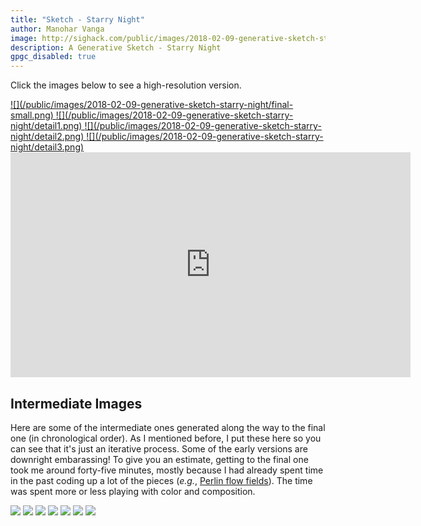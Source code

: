 ```yaml
---
title: "Sketch - Starry Night"
author: Manohar Vanga
image: http://sighack.com/public/images/2018-02-09-generative-sketch-starry-night/final-small.png
description: A Generative Sketch - Starry Night
gpgc_disabled: true
---
```


Click the images below to see a high-resolution version.

<a href="/public/images/2018-02-09-generative-sketch-starry-night/final-highres.png" target="_blank">
![](/public/images/2018-02-09-generative-sketch-starry-night/final-small.png)
</a>
<a href="/public/images/2018-02-09-generative-sketch-starry-night/detail1.png" target="_blank">
![](/public/images/2018-02-09-generative-sketch-starry-night/detail1.png)
</a>
<a href="/public/images/2018-02-09-generative-sketch-starry-night/detail2.png" target="_blank">
![](/public/images/2018-02-09-generative-sketch-starry-night/detail2.png)
</a>
<a href="/public/images/2018-02-09-generative-sketch-starry-night/detail3.png" target="_blank">
![](/public/images/2018-02-09-generative-sketch-starry-night/detail3.png)
</a>
<iframe src="https://player.vimeo.com/video/254623899" width="640" height="360" frameborder="0" webkitallowfullscreen mozallowfullscreen allowfullscreen></iframe>

## Intermediate Images

Here are some of the intermediate ones generated along the way to the final one (in chronological order).
As I mentioned before, I put these here so you can see that it's just an iterative
process. Some of the early versions are downright embarassing! To give you an
estimate, getting to the
final one took me around forty-five minutes, mostly because I had already spent
time in the past coding up a lot of the pieces (_e.g._, [Perlin flow fields](getting-creative-with-perlin-noise-fields)).
The time was spent more or less playing with color and composition.

<a href="/public/images/2018-02-09-generative-sketch-starry-night/1.png" target="_blank">![](/public/images/2018-02-09-generative-sketch-starry-night/1.png)</a>
<a href="/public/images/2018-02-09-generative-sketch-starry-night/2.png" target="_blank">![](/public/images/2018-02-09-generative-sketch-starry-night/2.png)</a>
<a href="/public/images/2018-02-09-generative-sketch-starry-night/3.png" target="_blank">![](/public/images/2018-02-09-generative-sketch-starry-night/3.png)</a>
<a href="/public/images/2018-02-09-generative-sketch-starry-night/4.png" target="_blank">![](/public/images/2018-02-09-generative-sketch-starry-night/4.png)</a>
<a href="/public/images/2018-02-09-generative-sketch-starry-night/5.png" target="_blank">![](/public/images/2018-02-09-generative-sketch-starry-night/5.png)</a>
<a href="/public/images/2018-02-09-generative-sketch-starry-night/6.png" target="_blank">![](/public/images/2018-02-09-generative-sketch-starry-night/6.png)</a>
<a href="/public/images/2018-02-09-generative-sketch-starry-night/7.png" target="_blank">![](/public/images/2018-02-09-generative-sketch-starry-night/7.png)</a>
